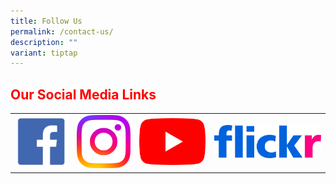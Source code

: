 ```yaml
---
title: Follow Us
permalink: /contact-us/
description: ""
variant: tiptap
---
```

<h2 style="color:red;">Our Social Media Links</h2>

<table>
<tbody>
  <tr>
    <td><a href="https://www.facebook.com/TownsvillePrimarySchool" target="_blank"><img src="/images/facebook.png" style="width:200px"></a></td>
		<td><a href="https://www.instagram.com/townsvilleprimaryschool/" target="_blank"><img src="/images/Instagram_Glyph_Gradient.png" style="width:200px"></a></td>
    <td><a href="https://www.youtube.com/channel/UCOjvAvnhLhKg2xtkVOOnyhQ/" target="_blank"><img src="/images/yt_icon_rgb.png" style="width:250px"></a></td>
    <td><a href="https://www.flickr.com/photos/guangyangps/" target="_blank"><img src="/images/966e09a41a33f89fe18f2ab227336f09.png" style="width:400px"></a></td>
  </tr>
</tbody>
</table>